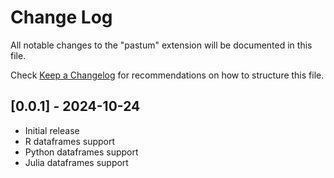# Change Log

All notable changes to the "pastum" extension will be documented in this file.

Check [Keep a Changelog](http://keepachangelog.com/) for recommendations on how to structure this file.

## [0.0.1] - 2024-10-24

- Initial release
- R dataframes support
- Python dataframes support
- Julia dataframes support
